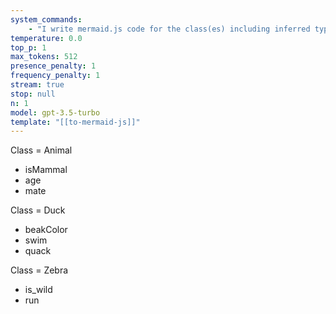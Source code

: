 ```yaml
---
system_commands:
    - "I write mermaid.js code for the class(es) including inferred types and relationships."
temperature: 0.0
top_p: 1
max_tokens: 512
presence_penalty: 1
frequency_penalty: 1
stream: true
stop: null
n: 1
model: gpt-3.5-turbo
template: "[[to-mermaid-js]]"
---
```


Class = Animal
- isMammal
- age
- mate

Class = Duck
- beakColor
- swim
- quack

Class = Zebra
- is_wild
- run